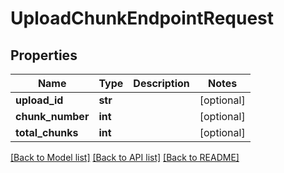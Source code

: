 # UploadChunkEndpointRequest

## Properties

Name | Type | Description | Notes
------------ | ------------- | ------------- | -------------
**upload_id** | **str** |  | [optional] 
**chunk_number** | **int** |  | [optional] 
**total_chunks** | **int** |  | [optional] 

[[Back to Model list]](../#documentation-for-models) [[Back to API list]](../#documentation-for-api-endpoints) [[Back to README]](../)


